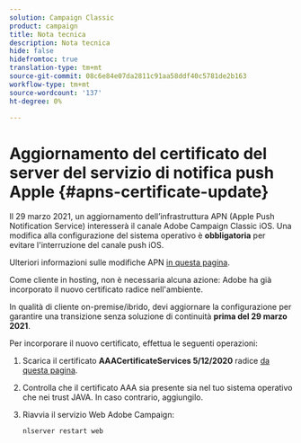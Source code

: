 ```yaml
---
solution: Campaign Classic
product: campaign
title: Nota tecnica
description: Nota tecnica
hide: false
hidefromtoc: true
translation-type: tm+mt
source-git-commit: 08c6e84e07da2811c91aa58ddf40c5781de2b163
workflow-type: tm+mt
source-wordcount: '137'
ht-degree: 0%

---
```



# Aggiornamento del certificato del server del servizio di notifica push Apple {#apns-certificate-update}

Il 29 marzo 2021, un aggiornamento dell’infrastruttura APN (Apple Push Notification Service) interesserà il canale Adobe Campaign Classic iOS. Una modifica alla configurazione del sistema operativo è **obbligatoria** per evitare l&#39;interruzione del canale push iOS.

Ulteriori informazioni sulle modifiche APN [in questa pagina](https://developer.apple.com/news/?id=7gx0a2lp).

Come cliente in hosting, non è necessaria alcuna azione: Adobe ha già incorporato il nuovo certificato radice nell&#39;ambiente.

In qualità di cliente on-premise/ibrido, devi aggiornare la configurazione per garantire una transizione senza soluzione di continuità **prima del 29 marzo 2021**.

Per incorporare il nuovo certificato, effettua le seguenti operazioni:

1. Scarica il certificato **AAACertificateServices 5/12/2020** radice [da questa pagina](https://support.sectigo.com/Com_KnowledgeDetailPage?Id=kA03l00000117cL).

1. Controlla che il certificato AAA sia presente sia nel tuo sistema operativo che nei trust JAVA. In caso contrario, aggiungilo.

1. Riavvia il servizio Web Adobe Campaign:

   ```
   nlserver restart web
   ```

